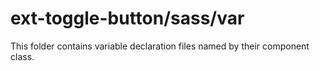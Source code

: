 # ext-toggle-button/sass/var

This folder contains variable declaration files named by their component class.
